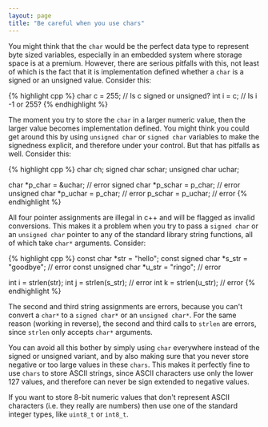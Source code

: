 ```yaml
---
layout: page
title: "Be careful when you use chars"
---
```


You might think that the `char` would be the perfect data type to represent byte
sized variables, especially in an embedded system where storage space is at a 
premium. However, there are serious pitfalls with this, not least of which is
the fact that it is implementation defined whether a `char` is a signed or an
unsigned value. Consider this:

{% highlight cpp %}
char c = 255; // Is c signed or unsigned?
int i  = c;   // Is i -1 or 255?
{% endhighlight %}

The moment you try to store the `char` in a larger numeric value, then the larger
value becomes implementation defined. You might think you could get around this
by using `unsigned char` or `signed char` variables to make the signedness
explicit, and therefore under your control. But that has pitfalls as well. Consider
this:

{% highlight cpp %}
char ch;
signed char schar;
unsigned char uchar;

char *p_char = &uchar;           // error
signed char *p_schar = p_char;   // error
unsigned char *p_uchar = p_char; // error
p_schar = p_uchar;               // error
{% endhighlight %}

All four pointer assignments are illegal in c++ and will be flagged as invalid
conversions. This makes it a problem when you try to pass a `signed char` or an
`unsigned char` pointer to any of the standard library string functions, all
of which take `char*` arguments. Consider:

{% highlight cpp %}
const char *str = "hello";
const signed char *s_str = "goodbye"; // error
const unsigned char *u_str = "ringo"; // error

int i = strlen(str);
int j = strlen(s_str); // error
int k = strlen(u_str); // error
{% endhighlight %}

The second and third string assignments are errors, because you can't convert a
`char*` to a `signed char*` or an `unsigned char*`. For the same reason (working
in reverse), the second and third calls to `strlen` are errors, since `strlen`
only accepts `char*` arguments.

You can avoid all this bother by simply using `char` everywhere instead of the signed
or unsigned variant, and by also making sure that you never store negative
or too large values in these `chars`. This makes it perfectly fine to use `chars` 
to store ASCII strings, since ASCII characters use only the lower 127 values, and 
therefore can never be sign extended to negative values. 

If you want to store 8-bit numeric values that don't represent ASCII characters (i.e. 
they really are numbers) then use one of the standard integer types, like
`uint8_t` or `int8_t`.